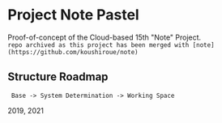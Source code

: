 # Project Note Pastel   
Proof-of-concept of the Cloud-based 15th "Note" Project.   
`repo archived as this project has been merged with [note](https://github.com/koushiroue/note)`
## Structure Roadmap  
` Base -> System Determination -> Working Space`




2019, 2021
